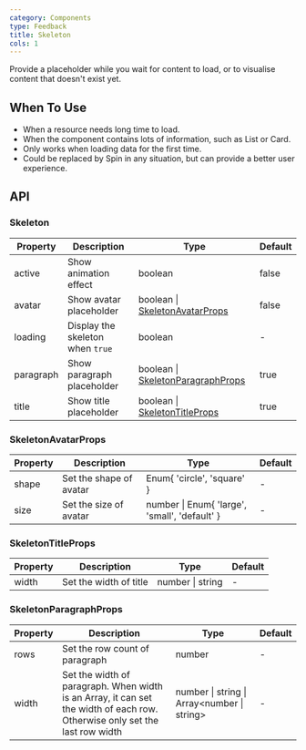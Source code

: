 ```yaml
---
category: Components
type: Feedback
title: Skeleton
cols: 1
---
```


Provide a placeholder while you wait for content to load, or to visualise content that doesn't exist yet.

## When To Use

- When a resource needs long time to load.
- When the component contains lots of information, such as List or Card.
- Only works when loading data for the first time.
- Could be replaced by Spin in any situation, but can provide a better user experience.

## API

### Skeleton

| Property | Description | Type | Default |
| --- | --- | --- | --- |
| active | Show animation effect | boolean | false |
| avatar | Show avatar placeholder | boolean \| [SkeletonAvatarProps](#SkeletonAvatarProps) | false |
| loading | Display the skeleton when `true` | boolean | - |
| paragraph | Show paragraph placeholder | boolean \| [SkeletonParagraphProps](#SkeletonParagraphProps) | true |
| title | Show title placeholder | boolean \| [SkeletonTitleProps](#SkeletonTitleProps) | true |

### SkeletonAvatarProps

| Property | Description             | Type                                          | Default |
| -------- | ----------------------- | --------------------------------------------- | ------- |
| shape    | Set the shape of avatar | Enum{ 'circle', 'square' }                    | -       |
| size     | Set the size of avatar  | number \| Enum{ 'large', 'small', 'default' } | -       |

### SkeletonTitleProps

| Property | Description            | Type             | Default |
| -------- | ---------------------- | ---------------- | ------- |
| width    | Set the width of title | number \| string | -       |

### SkeletonParagraphProps

| Property | Description | Type | Default |
| --- | --- | --- | --- |
| rows | Set the row count of paragraph | number | - |
| width | Set the width of paragraph. When width is an Array, it can set the width of each row. Otherwise only set the last row width | number \| string \| Array&lt;number \| string> | - |
